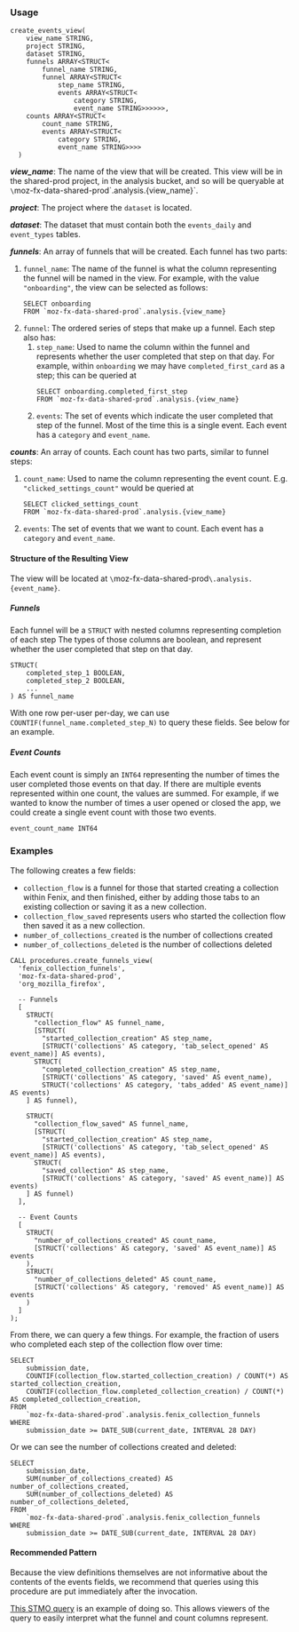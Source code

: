 ### Usage

```
create_events_view(
    view_name STRING,
    project STRING,
    dataset STRING,
    funnels ARRAY<STRUCT<
        funnel_name STRING,
        funnel ARRAY<STRUCT<
            step_name STRING,
            events ARRAY<STRUCT<
                category STRING,
                event_name STRING>>>>>>,
    counts ARRAY<STRUCT<
        count_name STRING,
        events ARRAY<STRUCT<
            category STRING,
            event_name STRING>>>>
  )
```

***view_name***: The name of the view that will be created. This view
    will be in the shared-prod project, in the analysis bucket,
    and so will be queryable at `\`moz-fx-data-shared-prod\`.analysis.{view_name}`.

***project***: The project where the `dataset` is located.

***dataset***: The dataset that must contain both the `events_daily` and
    `event_types` tables.

***funnels***: An array of funnels that will be created. Each funnel has
    two parts:
1. `funnel_name`: The name of the funnel is what the column representing
    the funnel will be named in the view. For example, with the value
    `"onboarding"`, the view can be selected as follows:
    ```
    SELECT onboarding
    FROM `moz-fx-data-shared-prod`.analysis.{view_name}
    ```
2. `funnel`: The ordered series of steps that make up a funnel.
    Each step also has:
    1. `step_name`: Used to name the column
        within the funnel and represents whether the user completed
        that step on that day. For example, within `onboarding` we may
        have `completed_first_card` as a step; this can be queried at
        ```
        SELECT onboarding.completed_first_step
        FROM `moz-fx-data-shared-prod`.analysis.{view_name}
        ```
    2. `events`: The set of events which indicate the user completed
        that step of the funnel. Most of the time this is a single event.
        Each event has a `category` and `event_name`.

***counts***: An array of counts. Each count has two parts, similar to funnel steps:
1. `count_name`: Used to name the column representing the event count. E.g.
    `"clicked_settings_count"` would be queried at
    ```
    SELECT clicked_settings_count
    FROM `moz-fx-data-shared-prod`.analysis.{view_name}
    ```
2. `events`: The set of events that we want to count. Each event has
    a `category` and `event_name`.

#### Structure of the Resulting View

The view will be located at `\`moz-fx-data-shared-prod`\.analysis.{event_name}`.

##### Funnels
Each funnel will be a `STRUCT` with nested columns representing completion of each step
The types of those columns are boolean, and represent whether the user completed that
step on that day.

```
STRUCT(
    completed_step_1 BOOLEAN,
    completed_step_2 BOOLEAN,
    ...
) AS funnel_name
```

With one row per-user per-day, we can use `COUNTIF(funnel_name.completed_step_N)` to query
these fields. See below for an example.

##### Event Counts
Each event count is simply an `INT64` representing the number of times the user completed
those events on that day. If there are multiple events represented within one count,
the values are summed. For example, if we wanted to know the number of times a user
opened or closed the app, we could create a single event count with those two
events.

```
event_count_name INT64
```

### Examples
The following creates a few fields:
- `collection_flow` is a funnel for those that started creating
    a collection within Fenix, and then finished, either by adding
    those tabs to an existing collection or saving it as a new
    collection.
- `collection_flow_saved` represents users who started the collection
    flow then saved it as a new collection.
- `number_of_collections_created` is the number of collections created
- `number_of_collections_deleted` is the number of collections deleted

```
CALL procedures.create_funnels_view(
  'fenix_collection_funnels',
  'moz-fx-data-shared-prod',
  'org_mozilla_firefox',

  -- Funnels
  [
    STRUCT(
      "collection_flow" AS funnel_name,
      [STRUCT(
        "started_collection_creation" AS step_name,
        [STRUCT('collections' AS category, 'tab_select_opened' AS event_name)] AS events),
      STRUCT(
        "completed_collection_creation" AS step_name,
        [STRUCT('collections' AS category, 'saved' AS event_name),
        STRUCT('collections' AS category, 'tabs_added' AS event_name)] AS events)
    ] AS funnel),

    STRUCT(
      "collection_flow_saved" AS funnel_name,
      [STRUCT(
        "started_collection_creation" AS step_name,
        [STRUCT('collections' AS category, 'tab_select_opened' AS event_name)] AS events),
      STRUCT(
        "saved_collection" AS step_name,
        [STRUCT('collections' AS category, 'saved' AS event_name)] AS events)
    ] AS funnel)
  ],

  -- Event Counts
  [
    STRUCT(
      "number_of_collections_created" AS count_name,
      [STRUCT('collections' AS category, 'saved' AS event_name)] AS events
    ),
    STRUCT(
      "number_of_collections_deleted" AS count_name,
      [STRUCT('collections' AS category, 'removed' AS event_name)] AS events
    )
  ]
);
```

From there, we can query a few things. For example, the fraction 
of users who completed each step of the collection flow over time:
```
SELECT
    submission_date,
    COUNTIF(collection_flow.started_collection_creation) / COUNT(*) AS started_collection_creation,
    COUNTIF(collection_flow.completed_collection_creation) / COUNT(*) AS completed_collection_creation,
FROM
    `moz-fx-data-shared-prod`.analysis.fenix_collection_funnels
WHERE
    submission_date >= DATE_SUB(current_date, INTERVAL 28 DAY)
```

Or we can see the number of collections created and deleted:
```
SELECT
    submission_date,
    SUM(number_of_collections_created) AS number_of_collections_created,
    SUM(number_of_collections_deleted) AS number_of_collections_deleted,
FROM
    `moz-fx-data-shared-prod`.analysis.fenix_collection_funnels
WHERE
    submission_date >= DATE_SUB(current_date, INTERVAL 28 DAY)
```

#### Recommended Pattern
Because the view definitions themselves are not informative about the contents of the events fields,
we recommend that queries using this procedure are put immediately after the invocation.

[This STMO query](https://sql.telemetry.mozilla.org/queries/74809/source) is an example of doing so.
This allows viewers of the query to easily interpret what the funnel and count columns represent.
